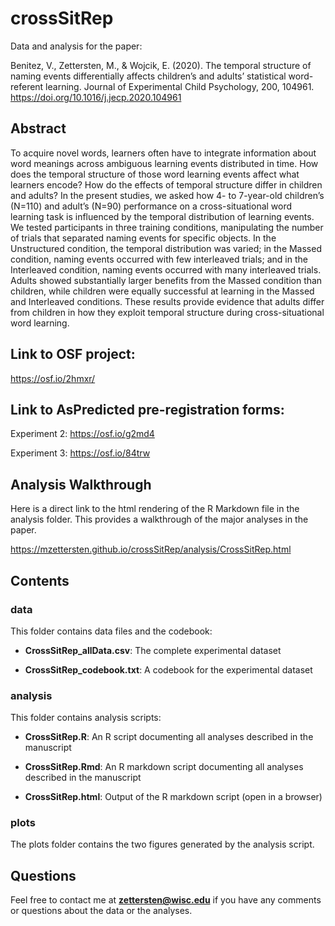 # crossSitRep

Data and analysis for the paper:

Benitez, V., Zettersten, M., & Wojcik, E. (2020). The temporal structure of naming events differentially affects children’s and adults’ statistical word-referent learning. Journal of Experimental Child Psychology, 200, 104961. https://doi.org/10.1016/j.jecp.2020.104961

## Abstract

To acquire novel words, learners often have to integrate information about word meanings across ambiguous learning events distributed in time. How does the temporal structure of those word learning events affect what learners encode? How do the effects of temporal structure differ in children and adults? In the present studies, we asked how 4- to 7-year-old children’s (N=110) and adult’s (N=90) performance on a cross-situational word learning task is influenced by the temporal distribution of learning events. We tested participants in three training conditions, manipulating the number of trials that separated naming events for specific objects. In the Unstructured condition, the temporal distribution was varied; in the Massed condition, naming events occurred with few interleaved trials; and in the Interleaved condition, naming events occurred with many interleaved trials. Adults showed substantially larger benefits from the Massed condition than children, while children were equally successful at learning in the Massed and Interleaved conditions. These results provide evidence that adults differ from children in how they exploit temporal structure during cross-situational word learning.

## Link to OSF project:

https://osf.io/2hmxr/

## Link to AsPredicted pre-registration forms:

Experiment 2: https://osf.io/g2md4

Experiment 3: https://osf.io/84trw

## Analysis Walkthrough

Here is a direct link to the html rendering of the R Markdown file in the analysis folder. This provides a walkthrough of the major analyses in the paper.

https://mzettersten.github.io/crossSitRep/analysis/CrossSitRep.html

## Contents

### data

This folder contains data files and the codebook:

- **CrossSitRep_allData.csv**: The complete experimental dataset

- **CrossSitRep_codebook.txt**: A codebook for the experimental dataset

### analysis

This folder contains analysis scripts:

- **CrossSitRep.R**: An R script documenting all analyses described in the manuscript

- **CrossSitRep.Rmd**: An R markdown script documenting all analyses described in the manuscript

- **CrossSitRep.html**: Output of the R markdown script (open in a browser)

### plots

The plots folder contains the two figures generated by the analysis script.

## Questions

Feel free to contact me at **zettersten@wisc.edu** if you have any comments or questions about the data or the analyses.

